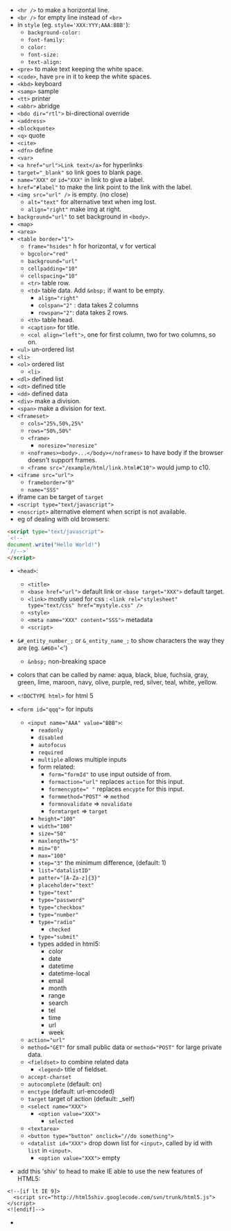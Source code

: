 ﻿- `<hr />` to make a horizontal line.  
- `<br />` for empty line instead of `<br>`
- in `style` (eg. `style='XXX:YYY;AAA:BBB'`):
  - `background-color:`
  - `font-family:`
  - `color:`
  - `font-size:`
  - `text-align:`
- `<pre>` to make text keeping the white space.  
- `<code>`, have `pre` in it to keep the white spaces.  
- `<kbd>`  keyboard
- `<samp>`  sample
- `<tt>`  printer
- `<abbr>` abridge  
- `<bdo dir="rtl">` bi-directional override
- `<address>`
- `<blockquote>`
- `<q>` quote  
- `<cite>`
- `<dfn>` define  
- `<var>`  
- `<a href="url">Link text</a>` for hyperlinks  
- `target="_blank"` so link goes to blank page.  
- `name="XXX"` or `id="XXX"` in link to give a label.  
- `href="#label"` to make the link point to the link with the label.  
- `<img src="url" />` is empty. (no close) 
  - `alt="text"` for alternative text when img lost.  
  - `align="right"` make img at right.  
- `background="url"` to set background in `<body>`.  
- `<map>`  
- `<area>`  
- `<table border="1">`  
  - `frame="hsides"` h for horizontal, v for vertical
  - `bgcolor="red"`  
  - `background="url"`  
  - `cellpadding="10"`
  - `cellspacing="10"`
  - `<tr>` table row.  
  - `<td>` table data. Add `&nbsp;` if want to be empty.  
    - `align="right"`
    - `colspan="2"` : data takes 2 columns  
    - `rowspan="2"`: data takes 2 rows.  
  - `<th>` table head.  
  - `<caption>` for title.  
  - `<col align="left">`, one for first column, two for two columns, so on.  
- `<ul>` un-ordered list  
 - `<li>`
- `<ol>` ordered list
  - `<li>`  
-  `<dl>` defined list  
  - `<dt>` defined title  
  - `<dd>` defined data  
- `<div>` make a division.  
- `<span>` make a division for text.  
- `<frameset>`
  - `cols="25%,50%,25%"`
  - `rows="50%,50%"`
  - `<frame>`  
    - `noresize="noresize"`
  - `<noframes><body>...</body></noframes>` to have body if the browser doesn't support frames.  
  - `<frame src="/example/html/link.html#C10">` would jump to c10.  
- `<iframe src="url">`  
  - `frameborder="0"`  
  - `name="SSS"`  
- iframe can be target of `target`  
- `<script type="text/javascript">`
- `<noscript>` alternative element when script is not available.  
- eg of dealing with old browsers:
```` html
<script type="text/javascript">
`<!--`
document.write("Hello World!")
`//-->`
</script>
````
- `<head>`:
  - `<title>`
  - `<base href="url">` default link or `<base target="XXX">` default target.  
  - `<link>` mostly used for css : `<link rel="stylesheet" type="text/css" href="mystyle.css" />`  
  - `<style>`  
  - `<meta name="XXX" content="SSS">` metadata  
  - `<script>`  
- `&#_entity_number_;` or `&_entity_name_;` to show characters the way they are (eg. `&#60`='<')  
  - `&nbsp;` non-breaking space  
- colors that can be called by name: aqua, black, blue, fuchsia, gray, green, lime, maroon, navy, olive, purple, red, silver, teal, white, yellow.  
- `<!DOCTYPE html>` for html 5  
- `<form id="qqq">` for inputs  
  - `<input name="AAA" value="BBB">`:  
    - `readonly`  
    - `disabled`  
    - `autofocus`  
    - `required`
    - `multiple` allows multiple inputs  
    - form related:  
      - `form="formId"` to use input outside of from.  
      - `formaction="url"` replaces `action` for this input.  
      - `formencypte=" "` replaces `encypte` for this input.  
      - `formmethod="POST"` => `method`
      - `formnovalidate` => `novalidate`
      - `formtarget` => `target`
    - `height="100"`
    - `width="100"`
    - `size="50"`  
    - `maxlength="5"`  
    - `min="0"`  
    - `max="100"`  
    - `step="3"` the minimum difference, (default: 1)
    - `list="datalistID"`  
    - `patter="[A-Za-z]{3}"`
    - `placeholder="text"`
    - `type="text"`  
    - `type="password"`  
    - `type="checkbox"`  
    - `type="number"`   
    - `type="radio"`  
      - `checked`  
    - `type="submit"`  
    - types added in html5: 
      - color  
      - date  
      - datetime  
      - datetime-local  
      - email  
      - month  
      - range   
      - search  
      - tel  
      - time  
      - url  
      - week  
  - `action="url"`   
  - `method="GET"` for small public data or `method="POST"` for large private data.  
  - `<fieldset>` to combine related data
    - `<legend>` title of fieldset.  
  - `accept-charset`  
  - `autocomplete` (default: on)  
  - `enctype` (default: url-encoded)  
  - `target` target of action (default: _self)  
  - `<select name="XXX">`  
    - `<option value="XXX">`  
      - `selected`  
  - `<textarea>`  
  - `<button type="button" onclick="//do something">`  
  - `<datalist id="XXX">` drop down list for `<input>`, called by id with `list` in `<input>`.  
    - `<option value="XXX">` empty
   
- add this 'shiv' to head to make IE able to use the new features of HTML5:
````
<!--[if lt IE 9]>
  <script src="http://html5shiv.googlecode.com/svn/trunk/html5.js"></script>
<![endif]-->
````
- 
